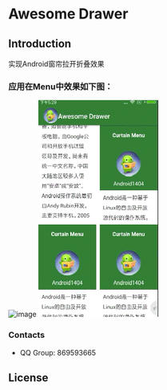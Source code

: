 # Awesome Drawer

## Introduction
实现Android窗帘拉开折叠效果

### 应用在Menu中效果如下图：
 ![image](effect/curtain_menu.gif) ![image](effect/mutil_curtain_views.gif)

### Contacts
* QQ Group: 869593665

## License
```
```

